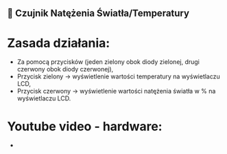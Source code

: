 ## 📌 Czujnik Natężenia Światła/Temperatury
# Zasada działania:
- Za pomocą przycisków (jeden zielony obok diody zielonej, drugi czerwony obok diody czerwonej),
- Przycisk zielony -> wyświetlenie wartości temperatury na wyświetlaczu LCD,
- Przycisk czerwony -> wyświetlenie wartości natężenia światła w % na wyświetlaczu LCD.
# Youtube video - hardware:
- 
